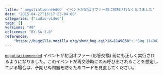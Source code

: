 ```yaml
---
title: "`negotiationneeded` イベントが初回オファー前に抑制されなくなりました"
date: "2015-04-27T13:17:23-04:00"
categories: ["audio-video"]
tags: []
versions: "40"
cclicense: "BY-SA 3.0"
references:
    "https://bugzilla.mozilla.org/show_bug.cgi?id=1149838": "Bug 1149838 - We should not suppress negotiationneeded before the first offer/answer exchange"
---
```

[`negotiationneeded`](https://developer.mozilla.org/ja/docs/Web/Reference/Events/negotiationneeded) イベントが初回オファー (応答交換) 前にも正しく実行されるようになりました。このイベントが再交渉時にのみ呼び出されることを想定している場合は、予期せぬ問題を防ぐためコードを見直してください。

